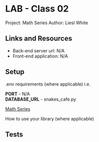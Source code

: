# LAB - Class 02
Project: Math Series
Author: Liesl White

## Links and Resources
- Back-end server url: N/A
- Front-end application: N/A

## Setup
.env requirements (where applicable)
i.e.

**PORT** - N/A  
**DATABASE_URL** - snakes_cafe.py

[Math Series](math_series/series.py)

How to use your library (where applicable)

## Tests
